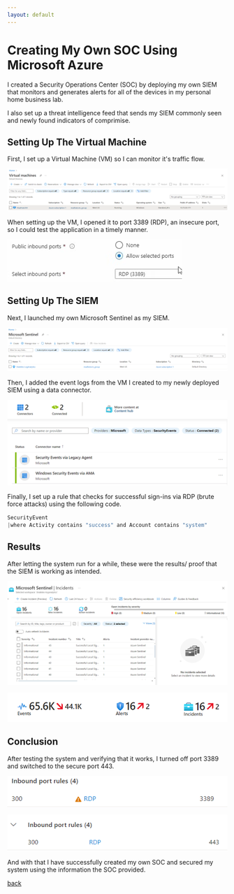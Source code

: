 ```yaml
---
layout: default
---
```


# Creating My Own SOC Using Microsoft Azure

I created a Security Operations Center (SOC) by deploying my own SIEM that monitors and generates alerts for all of the devices in my personal home business lab. 

I also set up a threat intelligence feed that sends my SIEM commonly seen and newly found indicators of comprimise.


## Setting Up The Virtual Machine

First, I set up a Virtual Machine (VM) so I can monitor it's traffic flow.

![VM](1.png)

When setting up the VM, I opened it to port 3389 (RDP), an insecure port, so I could test the application in a timely manner.

![RDP](2.png)


## Setting Up The SIEM

Next, I launched my own Microsoft Sentinel as my SIEM.

![Sentinel](3.png)

Then, I added the event logs from the VM I created to my newly deployed SIEM using a data connector.

![DataConnectors](4.png)

Finally, I set up a rule that checks for successful sign-ins via RDP (brute force attacks) using the following code.

```js
SecurityEvent 
|where Activity contains "success" and Account contains "system"
```


## Results

After letting the system run for a while, these were the results/ proof that the SIEM is working as intended.

![Incidents](5.png)

![Events](6.png)


## Conclusion

After testing the system and verifying that it works, I turned off port 3389 and switched to the secure port 443.

![3389](7.png)

![443](8.png)

And with that I have successfully created my own SOC and secured my system using the information the SOC provided.


[back](./)
